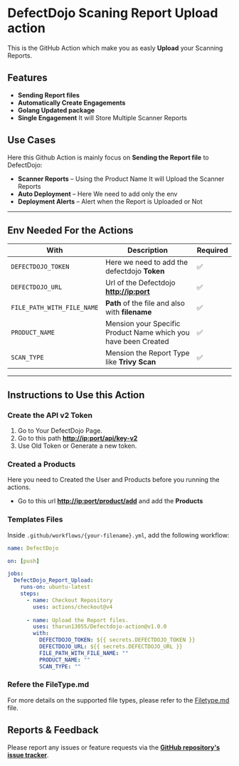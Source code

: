 # DefectDojo Scaning Report Upload action

This is the GitHub Action which make you as easly **Upload** your Scanning Reports.

## Features

- **Sending Report files**
- **Automatically Create Engagements**  
- **Golang Updated package**  
- **Single Engagement** It will Store Multiple Scanner Reports

## Use Cases

Here this Github Action is mainly focus on **Sending the Report file** to DefectDojo:

- **Scanner Reports** – Using the Product Name It will Upload the Scanner Reports
- **Auto Deployment** – Here We need to add only the env
- **Deployment Alerts** – Alert when the Report is Uploaded or Not

---

## Env Needed For the Actions

| With            | Description                                        | Required |
|-----------------|------------------------------------------------|----------|
| `DEFECTDOJO_TOKEN`  | Here we need to add the defectdojo **Token**           | ✅       |
| `DEFECTDOJO_URL`  | Url of the Defectdojo **<http://ip:port>**         | ✅       |
| `FILE_PATH_WITH_FILE_NAME` | **Path** of the file and also with **filename** | ✅       |
| `PRODUCT_NAME` | Mension your Specific Product Name which you have been Created | ✅       |
| `SCAN_TYPE`       | Mension the Report Type like **Trivy Scan**                  | ✅      |

---

## Instructions to Use this Action

### Create the API v2 Token

1. Go to Your DefectDojo Page.
2. Go to this path **<http://ip:port/api/key-v2>**
3. Use Old Token or Generate a new token.

### Created a Products

Here you need to Created the User and Products before you running the actions.

- Go to this url **<http://ip:port/product/add>** and add the **Products**

### Templates Files

Inside `.github/workflows/{your-filename}.yml`, add the following workflow:

```yaml
name: DefectDojo

on: [push]

jobs:
  DefectDojo_Report_Upload:
    runs-on: ubuntu-latest
    steps:
      - name: Checkout Repository
        uses: actions/checkout@v4
      
      - name: Upload the Report files.
        uses: tharun13055/Defectdojo-action@v1.0.0
        with:
          DEFECTDOJO_TOKEN: ${{ secrets.DEFECTDOJO_TOKEN }}
          DEFECTDOJO_URL: ${{ secrets.DEFECTDOJO_URL }}
          FILE_PATH_WITH_FILE_NAME: ""
          PRODUCT_NAME: ""
          SCAN_TYPE: ""
```
### Refere the FileType.md

For more details on the supported file types, please refer to the [Filetype.md](./Filetype.md) file.

## Reports & Feedback

Please report any issues or feature requests via the **[GitHub repository's issue tracker](https://github.com/THARUN13055/Defectdojo-action/issues)**.
